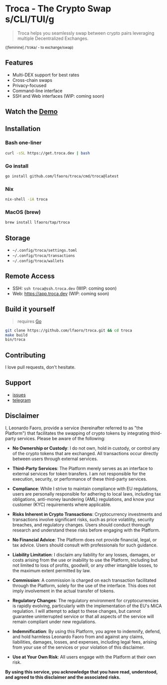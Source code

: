 # Troca - The Crypto Swap s/CLI/TUI/g

> Troca helps you seamlessly swap between crypto pairs leveraging multiple Decentralized Exchanges.

<sub>([feminine] /'tɾɔka/ - to exchange/swap)</sub>

## Features

- Multi-DEX support for best rates
- Cross-chain swaps
- Privacy-focused
- Command-line interface
- SSH and Web interfaces (WIP: coming soon)

## Watch the [Demo](asset/demo.mp4)

## Installation

### Bash one-liner

```bash
curl -sSL https://get.troca.dev | bash
```

### Go install

```bash
go install github.com/lfaoro/troca/cmd/troca@latest
```

### Nix

```bash
nix-shell -iA troca
```

### MacOS (brew)

```bash
brew install lfaoro/tap/troca
```

## Storage

- `~/.config/troca/settings.toml`
- `~/.config/troca/transactions`
- `~/.config/troca/wallets`

## Remote Access

- SSH: ```ssh troca@ssh.troca.dev``` (WIP: coming soon)
- Web: https://app.troca.dev (WIP: coming soon)

## Build it yourself

> requires [Go](https://go.dev/doc/install)

```bash
git clone https://github.com/lfaoro/troca.git && cd troca
make build
bin/troca
```

## Contributing

I love pull requests, don't hesitate.

## Support

- [issues](https://github.com/lfaoro/troca/issues)
- [telegram](https://t.me/trocaswap)

## Disclaimer

I, Leonardo Faoro, provide a service (hereinafter referred to as "the Platform") that facilitates the swapping of crypto tokens by integrating third-party services. Please be aware of the following:

- **No Ownership or Custody**: I do not own, hold in custody, or control any of the crypto tokens that are exchanged. All transactions occur directly between users through external services.

- **Third-Party Services**: The Platform merely serves as an interface to external services for token transfers. I am not responsible for the execution, security, or performance of these third-party services.

- **Compliance**: While I strive to maintain compliance with EU regulations, users are personally responsible for adhering to local laws, including tax obligations, anti-money laundering (AML) regulations, and know your customer (KYC) requirements where applicable.

- **Risks Inherent in Crypto Transactions**: Cryptocurrency investments and transactions involve significant risks, such as price volatility, security breaches, and regulatory changes. Users should conduct thorough research and understand these risks before engaging with the Platform.

- **No Financial Advice**: The Platform does not provide financial, legal, or tax advice. Users should consult with professionals for such guidance.

- **Liability Limitation**: I disclaim any liability for any losses, damages, or costs arising from the use or inability to use the Platform, including but not limited to loss of profits, goodwill, or any other intangible losses, to the maximum extent permitted by law.

- **Commission**: A commission is charged on each transaction facilitated through the Platform, solely for the use of the interface. This does not imply involvement in the actual transfer of tokens.

- **Regulatory Changes**: The regulatory environment for cryptocurrencies is rapidly evolving, particularly with the implementation of the EU's MiCA regulation. I will attempt to adapt to these changes, but cannot guarantee uninterrupted service or that all aspects of the service will remain compliant under new regulations.

- **Indemnification**: By using this Platform, you agree to indemnify, defend, and hold harmless Leonardo Faoro from and against any claims, liabilities, damages, losses, and expenses, including legal fees, arising from your use of the services or your violation of this disclaimer.

- **Use at Your Own Risk**: All users engage with the Platform at their own risk.

**By using this service, you acknowledge that you have read, understood, and agreed to this disclaimer and the associated risks.**
